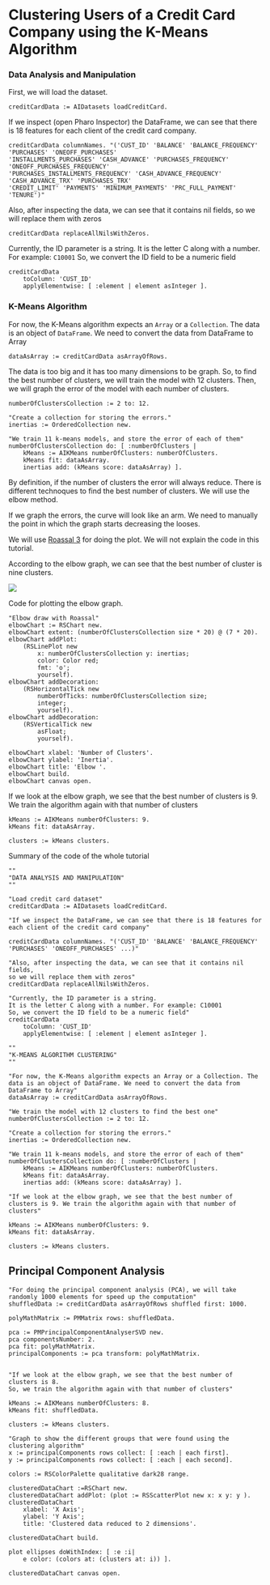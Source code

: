 # Clustering Users of a Credit Card Company using the K-Means Algorithm

### Data Analysis and Manipulation

First, we will load the dataset.

```st
creditCardData := AIDatasets loadCreditCard.
```

If we inspect (open Pharo Inspector) the DataFrame, we can see that there is 18 features for each client of the credit card company.

```st
creditCardData columnNames. "('CUST_ID' 'BALANCE' 'BALANCE_FREQUENCY' 'PURCHASES' 'ONEOFF_PURCHASES'
'INSTALLMENTS_PURCHASES' 'CASH_ADVANCE' 'PURCHASES_FREQUENCY' 'ONEOFF_PURCHASES_FREQUENCY'
'PURCHASES_INSTALLMENTS_FREQUENCY' 'CASH_ADVANCE_FREQUENCY' 'CASH_ADVANCE_TRX' 'PURCHASES_TRX'
'CREDIT_LIMIT' 'PAYMENTS' 'MINIMUM_PAYMENTS' 'PRC_FULL_PAYMENT' 'TENURE')"
```

Also, after inspecting the data, we can see that it contains nil fields, so we will replace them with zeros

```st
creditCardData replaceAllNilsWithZeros.
```

Currently, the ID parameter is a string. It is the letter C along with a number. For example: `C10001`
So, we convert the ID field to be a numeric field

```st
creditCardData
    toColumn: 'CUST_ID'
    applyElementwise: [ :element | element asInteger ].
```

### K-Means Algorithm

For now, the K-Means algorithm expects an `Array` or a `Collection`. The data is an object of `DataFrame`. We need to convert the data from DataFrame to Array

```st
dataAsArray := creditCardData asArrayOfRows.
```

The data is too big and it has too many dimensions to be graph. So, to find the best number of clusters, we will train the model with 12 clusters.
Then, we will graph the error of the model with each number of clusters.

```st
numberOfClustersCollection := 2 to: 12.

"Create a collection for storing the errors."
inertias := OrderedCollection new.

"We train 11 k-means models, and store the error of each of them"
numberOfClustersCollection do: [ :numberOfClusters |
	kMeans := AIKMeans numberOfClusters: numberOfClusters.
	kMeans fit: dataAsArray.  
	inertias add: (kMeans score: dataAsArray) ].
```

By definition, if the number of clusters the error will always reduce. There is different technoques to find the best number of clusters. We will use the elbow method.

If we graph the errors, the curve will look like an arm. We need to manually the point in which the graph starts decreasing the looses.

We will use [Roassal 3](https://github.com/ObjectProfile/Roassal3) for doing the plot. We will not explain the code in this tutorial.

According to the elbow graph, we can see that the best number of cluster is nine clusters.

![](./img/elbow-method-credit-card.png)

Code for plotting the elbow graph.

```st
"Elbow draw with Roassal"
elbowChart := RSChart new.
elbowChart extent: (numberOfClustersCollection size * 20) @ (7 * 20).
elbowChart addPlot:
	(RSLinePlot new
		x: numberOfClustersCollection y: inertias;
		color: Color red;
		fmt: 'o';
		yourself).
elbowChart addDecoration:
	(RSHorizontalTick new
		numberOfTicks: numberOfClustersCollection size;
		integer;
		yourself).
elbowChart addDecoration:
	(RSVerticalTick new
		asFloat;
		yourself).

elbowChart xlabel: 'Number of Clusters'.
elbowChart ylabel: 'Inertia'.
elbowChart title: 'Elbow '.
elbowChart build.
elbowChart canvas open.
```

If we look at the elbow graph, we see that the best number of clusters is 9. We train the algorithm again with that number of clusters 
```
kMeans := AIKMeans numberOfClusters: 9.
kMeans fit: dataAsArray.  

clusters := kMeans clusters.
```

Summary of the code of the whole tutorial

```st
""
"DATA ANALYSIS AND MANIPULATION"
""

"Load credit card dataset"
creditCardData := AIDatasets loadCreditCard.

"If we inspect the DataFrame, we can see that there is 18 features for each client of the credit card company"

creditCardData columnNames. "('CUST_ID' 'BALANCE' 'BALANCE_FREQUENCY' 'PURCHASES' 'ONEOFF_PURCHASES' ...)"

"Also, after inspecting the data, we can see that it contains nil fields, 
so we will replace them with zeros"
creditCardData replaceAllNilsWithZeros.

"Currently, the ID parameter is a string.
It is the letter C along with a number. For example: C10001
So, we convert the ID field to be a numeric field"
creditCardData
    toColumn: 'CUST_ID'
    applyElementwise: [ :element | element asInteger ].

""
"K-MEANS ALGORITHM CLUSTERING"
""

"For now, the K-Means algorithm expects an Array or a Collection. The data is an object of DataFrame. We need to convert the data from DataFrame to Array"
dataAsArray := creditCardData asArrayOfRows.

"We train the model with 12 clusters to find the best one"
numberOfClustersCollection := 2 to: 12.

"Create a collection for storing the errors."
inertias := OrderedCollection new.

"We train 11 k-means models, and store the error of each of them"
numberOfClustersCollection do: [ :numberOfClusters |
	kMeans := AIKMeans numberOfClusters: numberOfClusters.
	kMeans fit: dataAsArray.  
	inertias add: (kMeans score: dataAsArray) ].

"If we look at the elbow graph, we see that the best number of clusters is 9. We train the algorithm again with that number of clusters"

kMeans := AIKMeans numberOfClusters: 9.
kMeans fit: dataAsArray.  

clusters := kMeans clusters.
```

## Principal Component Analysis

```st
"For doing the principal component analysis (PCA), we will take randomly 1000 elements for speed up the computation"
shuffledData := creditCardData asArrayOfRows shuffled first: 1000.

polyMathMatrix := PMMatrix rows: shuffledData.

pca := PMPrincipalComponentAnalyserSVD new.
pca componentsNumber: 2.
pca fit: polyMathMatrix.
principalComponents := pca transform: polyMathMatrix.


"If we look at the elbow graph, we see that the best number of clusters is 8.
So, we train the algorithm again with that number of clusters"

kMeans := AIKMeans numberOfClusters: 8.
kMeans fit: shuffledData.  

clusters := kMeans clusters.

"Graph to show the different groups that were found using the clustering algorithm"
x := principalComponents rows collect: [ :each | each first].
y := principalComponents rows collect: [ :each | each second].

colors := RSColorPalette qualitative dark28 range.

clusteredDataChart :=RSChart new.
clusteredDataChart addPlot: (plot := RSScatterPlot new x: x y: y ).
clusteredDataChart 
    xlabel: 'X Axis';
    ylabel: 'Y Axis';
    title: 'Clustered data reduced to 2 dimensions'.

clusteredDataChart build.

plot ellipses doWithIndex: [ :e :i| 
    e color: (colors at: (clusters at: i)) ].

clusteredDataChart canvas open.
```